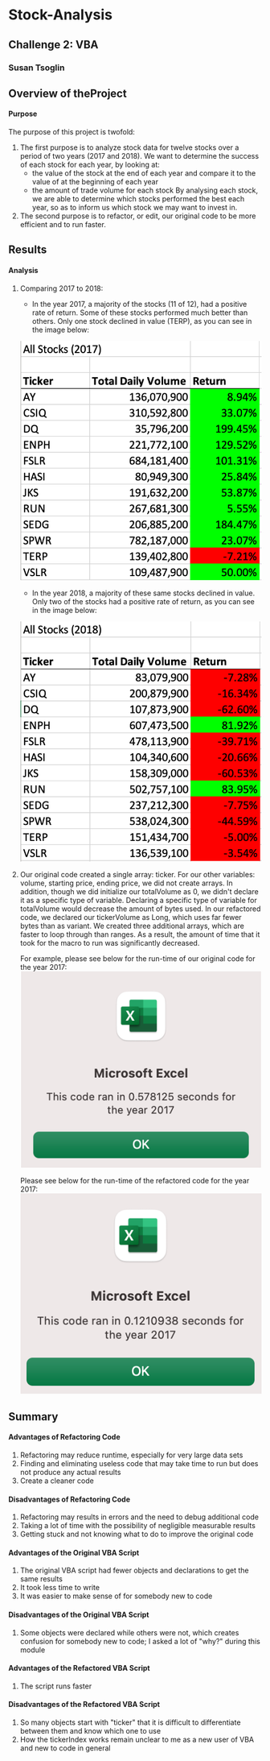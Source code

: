 # Stock-Analysis
## Challenge 2: VBA
### Susan Tsoglin

## Overview of theProject

#### Purpose
The purpose of this project is twofold:
1. The first purpose is to analyze stock data for twelve stocks over a period of two years (2017 and 2018). We want to determine the success of each stock for each year, by looking at:
   - the value of the stock at the end of each year and compare it to the value of at the beginning of each year
    - the amount of trade volume for each stock
By analysing each stock, we are able to determine which stocks performed the best each year, so as to inform us which stock we may want to invest in.
2. The second purpose is to refactor, or edit, our original code to be more efficient and to run faster.

## Results

#### Analysis

1. Comparing 2017 to 2018:
      - In the year 2017, a majority of the stocks (11 of 12), had a positive rate of return. Some of these stocks performed much better than others. Only one stock declined in value (TERP), as you can see in the image below:

      ![Performance_2017](Resources/Performance_2017.png)

      - In the year 2018, a majority of these same stocks declined in value. Only two of the stocks had a positive rate of return, as you can see in the image below:

      ![Performance_2018](Resources/Performance_2018.png)

2. Our original code created a single array: ticker. For our other variables: volume, starting price, ending price, we did not create arrays. In addition, though we did initialize our totalVolume as 0, we didn't declare it as a specific type of variable. Declaring a specific type of variable for totalVolume would decrease the amount of bytes used. In our refactored code, we declared our tickerVolume as Long, which uses far fewer bytes than as variant. We created three additional arrays, which are faster to loop through than ranges. As a result, the amount of time that it took for the macro to run was significantly decreased.

    For example, please see below for the run-time of our original code for the year 2017:
   ![VBA_2017_Original_Outcome](Resources/VBA_2017_Original_Outcome.png)

    Please see below for the run-time of the refactored code for the year 2017:
   ![VBA_Challenge_2017](Resources/VBA_Challenge_2017.png)

## Summary

#### Advantages of Refactoring Code
1. Refactoring may reduce runtime, especially for very large data sets
2. Finding and eliminating useless code that may take time to run but does not produce any actual results
3. Create a cleaner code

#### Disadvantages of Refactoring Code
1. Refactoring may results in errors and the need to debug additional code
2. Taking a lot of time with the possibility of negligible measurable results
3. Getting stuck and not knowing what to do to improve the original code

#### Advantages of the Original VBA Script
1. The original VBA script had fewer objects and declarations to get the same results
2. It took less time to write
3. It was easier to make sense of for somebody new to code

#### Disadvantages of the Original VBA Script
1. Some objects were declared while others were not, which creates confusion for somebody new to code; I asked a lot of "why?" during this module

#### Advantages of the Refactored VBA Script
1. The script runs faster

#### Disadvantages of the Refactored VBA Script
1. So many objects start with "ticker" that it is difficult to differentiate between them and know which one to use
2. How the tickerIndex works remain unclear to me as a new user of VBA and new to code in general



